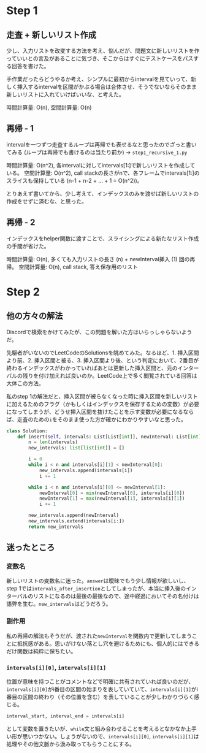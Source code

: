 # Step 1

## 走査 + 新しいリスト作成

少し、入力リストを改変する方法を考え、悩んだが、問題文に新しいリストを作っていいとの言及があることに気づき、そこからはすぐにテストケースをパスする回答を書けた。

手作業だったらどうやるか考え、シンプルに最初からintervalを見ていって、新しく挿入するintervalを区間がかぶる場合は合体させ、そうでないならそのまま新しいリストに入れていけばいいな、と考えた。

時間計算量: O(n), 空間計算量: O(n)

## 再帰 - 1

intervalを一つずつ走査するループは再帰でも表せるなと思ったのでざっと書いてみる (ループは再帰でも書けるのは当たり前か) -> `step1_recursive_1.py`

時間計算量: O(n^2), 各intervalに対してintervals[1:]で新しいリストを作成している。
空間計算量: O(n^2), call stackの長さがnで、各フレームでintervals[1:]のスライスも保持している (n-1 + n-2 + ... + 1 = O(n^2))。

とりあえず書いてから、少し考えて、インデックスのみを渡せば新しいリストの作成をせずに済むな、と思った。

## 再帰 - 2

インデックスをhelper関数に渡すことで、スライシングによる新たなリスト作成の手間が省けた。

時間計算量: O(n), 多くても入力リストの長さ (n) + newInterval挿入 (1) 回の再帰。
空間計算量: O(n), call stack, 答え保存用のリスト

# Step 2

## 他の方々の解法

Discordで検索をかけてみたが、この問題を解いた方はいらっしゃらないようだ。

先駆者がいないのでLeetCodeのSolutionsを眺めてみた。なるほど、1. 挿入区間より前、2. 挿入区間と被る、3. 挿入区間より後、という判定において、2番目が終わるインデックスがわかっていればあとは更新した挿入区間と、元のインターバルの残りを付け加えれば良いのか。LeetCode上で多く閲覧されている回答は大体この方法。

私のstep 1の解法だと、挿入区間が被らなくなった時に挿入区間を新しいリストに加えるためのフラグ（かもしくはインデックスを保存するための変数）が必要になってしまうが、どうせ挿入区間を抜けたことを示す変数が必要になるならば、走査のための`i`をそのまま使った方が確かにわかりやすいなと思った。

```python
class Solution:
    def insert(self, intervals: List[List[int]], newInterval: List[int]) -> List[List[int]]:
        n = len(intervals)
        new_intervals: list[list[int]] = []

        i = 0
        while i < n and intervals[i][1] < newInterval[0]:
            new_intervals.append(intervals[i])
            i += 1

        while i < n and intervals[i][0] <= newInterval[1]:
            newInterval[0] = min(newInterval[0], intervals[i][0])
            newInterval[1] = max(newInterval[1], intervals[i][1])
            i += 1

        new_intervals.append(newInterval)
        new_intervals.extend(intervals[i:])
        return new_intervals
```

## 迷ったところ

### 変数名

新しいリストの変数名に迷った。`answer`は曖昧でもう少し情報が欲しいし、step 1では`intervals_after_insertion`としてしまったが、本当に挿入後のインターバルのリストになるのは最後の最後なので、途中経過においてその名付けは語弊を生む。`new_intervals`はどうだろう。

### 副作用

私の再帰の解法もそうだが、渡された`newInterval`を関数内で更新してしまうことに抵抗感がある。思いがけない落とし穴を避けるためにも、個人的にはできるだけ関数は純粋に保ちたい。

### `intervals[i][0]`, `intervals[i][1]`

位置が意味を持つことがコメントなどで明確に共有されていれば良いのだが、`intervals[i][0]`がi番目の区間の始まりを表していていて、`intervals[i][1]`がi番目の区間の終わり（その位置を含む）を表していることが少しわかりづらく感じる。

```python
interval_start, interval_end = intervals[i]
```

として変数を置きたいが、`while`文と組み合わせることを考えるとなかなか上手い形が思いつかない。しょうがないので、`intervals[i][0]`, `intervals[i][1]`は処理やその他文脈から汲み取ってもらうことにする。
